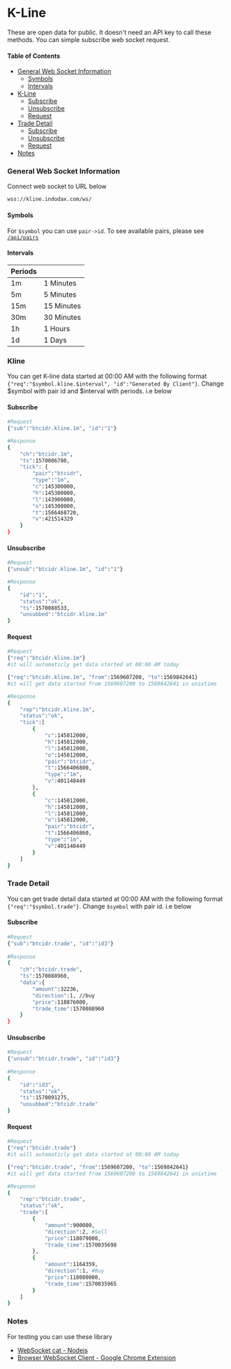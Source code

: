 # K-Line
These are open data for public. It doesn't need an API key to call these methods. You can simple subscribe web socket request.

#### Table of Contents
 - [General Web Socket Information](#general-web-socket-information)
    - [Symbols](#symbols)
    - [Intervals](#intervals)
 - [K-Line](#kline)
     - [Subscribe](#kline-subscribe) 
     - [Unsubscribe](#kline-unsubscribe)  
     - [Request](#kline-request)
 - [Trade Detail](#trade-detail)
     - [Subscribe](#trade-detail-subscribe) 
     - [Unsubscribe](#trade-detail-unsubscribe)  
     - [Request](#trade-detail-request)
 - [Notes](#notes)
    
### General Web Socket Information
Connect web socket to URL below
```sh
wss://kline.indodax.com/ws/
```

#### Symbols
For `$symbol` you can use `pair->id`. To see available pairs, please see [`/api/pairs`][PublicRestApi]

#### Intervals
| Periods ||
| ------ | ------ |
| 1m | 1 Minutes |
| 5m | 5 Minutes |
| 15m | 15 Minutes |
| 30m | 30 Minutes |
| 1h | 1 Hours |
| 1d | 1 Days |

### Kline
You can get K-line data started at 00:00 AM with the following format
`{"req":"$symbol.kline.$interval", "id":"Generated By Client"}`. Change $symbol with pair id and $interval with periods. i.e below

#### Subscribe <a name="kline-subscribe"></a>
```sh
#Request
{"sub":"btcidr.kline.1m", "id":"1"}

#Response
{
    "ch":"btcidr.1m",
    "ts":1570086780,
    "tick": {
        "pair":"btcidr",
        "type":"1m",
        "c":145300000,
        "h":145300000,
        "l":143900000,
        "o":145300000,
        "t":1566468720,
        "v":421514329
    }
}
```

#### Unsubscribe <a name="kline-unsubscribe"></a>
```sh
#Request
{"unsub":"btcidr.kline.1m", "id":"1"}

#Response
{
    "id":"1",
    "status":"ok",
    "ts":1570088533,
    "unsubbed":"btcidr.kline.1m"
}
```

#### Request <a name="kline-request"></a>
```sh
#Request
{"req":"btcidr.kline.1m"}
#it will automaticly get data started at 00:00 AM today

{"req":"btcidr.kline.1m", "from":1569607200, "to":1569842641}
#it will get data started from 1569607200 to 1569842641 in unixtime

#Response
{
    "rep":"btcidr.kline.1m",
    "status":"ok",
    "tick":[
        {
            "c":145012000,
            "h":145012000,
            "l":145012000,
            "o":145012000,
            "pair":"btcidr",
            "t":1566406800,
            "type":"1m",
            "v":401148449
        },
        {
            "c":145012000,
            "h":145012000,
            "l":145012000,
            "o":145012000,
            "pair":"btcidr",
            "t":1566406860,
            "type":"1m",
            "v":401148449
        }
    ]
}
```

### Trade Detail
You can get trade detail data started at 00:00 AM with the following format
`{"req":"$symbol.trade"}`. Change `$symbol` with pair id. i.e below

#### Subscribe <a name="trade-detail-subscribe"></a>
```sh
#Request
{"sub":"btcidr.trade", "id":"id3"}
 
#Response
{
    "ch":"btcidr.trade",
    "ts":1570088960,
    "data":{
        "amount":32236,
        "direction":1, //buy
        "price":118876000,
        "trade_time":1570088960
    }
}
```

#### Unsubscribe <a name="trade-detail-unsubscribe"></a>
```sh
#Request
{"unsub":"btcidr.trade", "id":"id3"}
 
#Response
{
    "id":"id3",
    "status":"ok",
    "ts":1570091275,
    "unsubbed":"btcidr.trade"
}
```

#### Request <a name="trade-detail-request"></a>
```sh
#Request
{"req":"btcidr.trade"}
#it will automaticly get data started at 00:00 AM today

{"req":"btcidr.trade", "from":1569607200, "to":1569842641}
#it will get data started from 1569607200 to 1569842641 in unixtime

#Response
{
    "rep":"btcidr.trade",
    "status":"ok",
    "trade":[
        {
            "amount":900000,
            "direction":2, #Sell
            "price":118079000,
            "trade_time":1570035698
        },
        {
            "amount":1164359,
            "direction":1, #Buy
            "price":118080000,
            "trade_time":1570035965
        }
    ]
}
```

### Notes
For testing you can use these library 
 - [WebSocket cat - Nodejs](https://www.npmjs.com/package/wscat)
 - [Browser WebSocket Client - Google Chrome Extension](https://chrome.google.com/webstore/detail/browser-websocket-client/mdmlhchldhfnfnkfmljgeinlffmdgkjo?hl=en) 

[PublicRestApi]: <https://github.com/btcid/indodax-official-api-docs/blob/master/Public-RestAPI.md#pairs>
